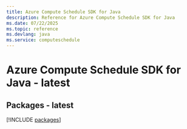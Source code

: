 ```yaml
---
title: Azure Compute Schedule SDK for Java
description: Reference for Azure Compute Schedule SDK for Java
ms.date: 07/22/2025
ms.topic: reference
ms.devlang: java
ms.service: computeschedule
---
```

# Azure Compute Schedule SDK for Java - latest
## Packages - latest
[!INCLUDE [packages](compute-schedule-index.md)]